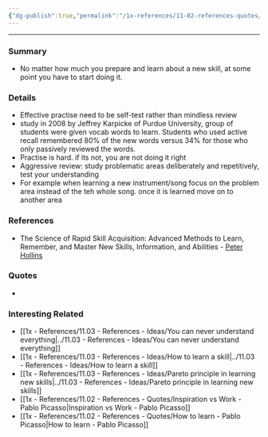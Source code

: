 ```yaml
---
{"dg-publish":true,"permalink":"/1x-references/11-02-references-quotes/secret-to-learning-a-skill-is-to-practise-deliberately/"}
---
```


---

### Summary
- No matter how much you prepare and learn about a new skill, at some point you have to start doing it.

### Details
- Effective practise need to be self-test rather than mindless review
- study in 2008 by Jeffrey Karpicke of Purdue University, group of students were given vocab words to learn. Students who used active recall remembered 80% of the new words versus 34% for those who only passively reviewed the words.
- Practise is hard. if its not, you are not doing it right
- Aggressive review: study problematic areas deliberately and repetitively, test your understanding
- For example when learning a new instrument/song focus on the problem area instead of the teh whole song. once it is learned move on to another area

### References
- The Science of Rapid Skill Acquisition: Advanced Methods to Learn, Remember, and Master New Skills, Information, and Abilities - [Peter Hollins](https://www.goodreads.com/author/show/16593818.Peter_Hollins)

### Quotes
-

### Interesting Related
- [[1x - References/11.03 - References - Ideas/You can never understand everything\|../11.03 - References - Ideas/You can never understand everything]]
- [[1x - References/11.03 - References - Ideas/How to learn a skill\|../11.03 - References - Ideas/How to learn a skill]]
- [[1x - References/11.03 - References - Ideas/Pareto principle in learning new skills\|../11.03 - References - Ideas/Pareto principle in learning new skills]]
- [[1x - References/11.02 - References - Quotes/Inspiration vs Work - Pablo Picasso\|Inspiration vs Work - Pablo Picasso]]
- [[1x - References/11.02 - References - Quotes/How to learn - Pablo Picasso\|How to learn - Pablo Picasso]]